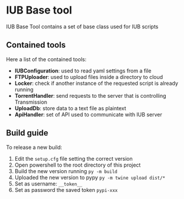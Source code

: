 # IUB Base tool
IUB Base Tool contains a set of base class used for IUB scripts

## Contained tools
Here a list of the contained tools:
* **IUBConfiguration**: used to read yaml settings from a file
* **FTPUploader**: used to upload files inside a directory to cloud
* **Locker**: check if another instance of the requested script is already running
* **TorrentHandler**: send requests to the server that is controlling Transmission
* **UploadDb**: store data to a text file as plaintext
* **ApiHandler**: set of API used to communicate with IUB server

## Build guide
To release a new build:
1. Edit the `setup.cfg` file setting the correct version
2. Open powershell to the root directory of this project
3. Build the new version running `py -m build`
4. Uploaded the new version to pypy `py -m twine upload dist/*`
5. Set as username: `__token__`
6. Set as password the saved token `pypi-xxx`